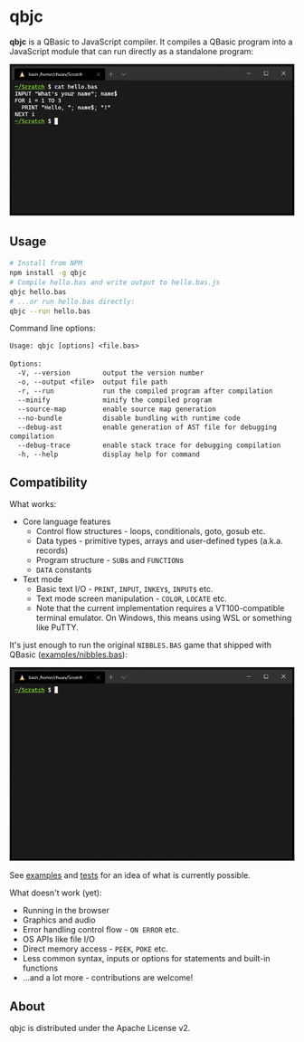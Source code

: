 # qbjc

**qbjc** is a QBasic to JavaScript compiler. It compiles a QBasic program into a JavaScript module
that can run directly as a standalone program:

![Compiling and running a simple program](./doc/hello.gif)

## Usage

```bash
# Install from NPM
npm install -g qbjc
# Compile hello.bas and write output to hello.bas.js
qbjc hello.bas
# ...or run hello.bas directly:
qbjc --run hello.bas
```

Command line options:

```
Usage: qbjc [options] <file.bas>

Options:
  -V, --version        output the version number
  -o, --output <file>  output file path
  -r, --run            run the compiled program after compilation
  --minify             minify the compiled program
  --source-map         enable source map generation
  --no-bundle          disable bundling with runtime code
  --debug-ast          enable generation of AST file for debugging compilation
  --debug-trace        enable stack trace for debugging compilation
  -h, --help           display help for command
```

## Compatibility

What works:

- Core language features
  - Control flow structures - loops, conditionals, goto, gosub etc.
  - Data types - primitive types, arrays and user-defined types (a.k.a. records)
  - Program structure - `SUB`s and `FUNCTION`s
  - `DATA` constants
- Text mode
  - Basic text I/O - `PRINT`, `INPUT`, `INKEY$`, `INPUT$` etc.
  - Text mode screen manipulation - `COLOR`, `LOCATE` etc.
  - Note that the current implementation requires a VT100-compatible terminal emulator. On Windows,
    this means using WSL or something like PuTTY.

It's just enough to run the original `NIBBLES.BAS` game that shipped with QBasic
([examples/nibbles.bas](./examples/nibbles.bas)):

![Compiling and running NIBBLES.BAS](./doc/nibbles.gif)

See [examples](./examples) and [tests](./src/tests/testdata/compile-and-run) for an idea of what is
currently possible.

What doesn't work (yet):

- Running in the browser
- Graphics and audio
- Error handling control flow - `ON ERROR` etc.
- OS APIs like file I/O
- Direct memory access - `PEEK`, `POKE` etc.
- Less common syntax, inputs or options for statements and built-in functions
- ...and a lot more - contributions are welcome!

## About

qbjc is distributed under the Apache License v2.
